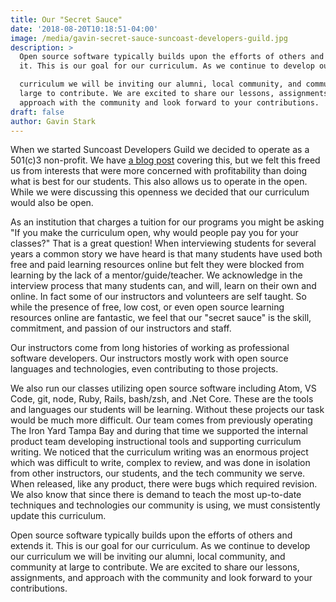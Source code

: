 ```yaml
---
title: Our "Secret Sauce"
date: '2018-08-20T10:18:51-04:00'
image: /media/gavin-secret-sauce-suncoast-developers-guild.jpg
description: >
  Open source software typically builds upon the efforts of others and extends
  it. This is our goal for our curriculum. As we continue to develop our

  curriculum we will be inviting our alumni, local community, and community at
  large to contribute. We are excited to share our lessons, assignments, and
  approach with the community and look forward to your contributions.
draft: false
author: Gavin Stark
---
```

When we started Suncoast Developers Guild we decided to operate as a 501(c)3 non-profit. We have [a blog post](https://suncoast.io/blog/it-s-the-mission-not-the-money/) covering this, but we felt this freed us from interests that were more concerned with profitability than doing what is best for our students. This also allows us to operate in the open. While we were discussing this openness we decided that our curriculum would also be open.

As an institution that charges a tuition for our programs you might be asking "If you make the curriculum open, why would people pay you for your classes?" That is a great question! When interviewing students for several years a common story we have heard is that many students have used both free and paid learning resources online but felt they were blocked from learning by the lack of a mentor/guide/teacher. We acknowledge in the interview process that many students can, and will, learn on their own and online. In fact some of our instructors and volunteers are self taught. So while the presence of free, low cost, or even open source learning resources online are fantastic, we feel that our "secret sauce" is the skill, commitment, and passion of our instructors and staff.

Our instructors come from long histories of working as professional software developers. Our instructors mostly work with open source languages and technologies, even contributing to those projects.

We also run our classes utilizing open source software including Atom, VS Code, git, node, Ruby, Rails, bash/zsh, and .Net Core. These are the tools and languages our students will be learning. Without these projects our task would be much more difficult. Our team comes from previously operating The Iron Yard Tampa Bay and during that time we supported the internal product team developing instructional tools and supporting curriculum writing. We noticed that the curriculum writing was an enormous project which was difficult to write, complex to review, and was done in isolation from other instructors, our students, and the tech community we serve. When released, like any product, there were bugs which required revision. We also know that since there is demand to teach the most up-to-date techniques and technologies our community is using, we must consistently update this curriculum.

Open source software typically builds upon the efforts of others and extends it. This is our goal for our curriculum. As we continue to develop our curriculum we will be inviting our alumni, local community, and community at large to contribute. We are excited to share our lessons, assignments, and approach with the community and look forward to your contributions.
